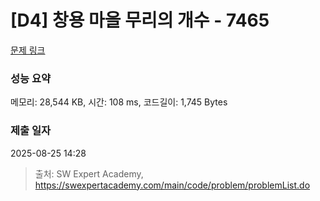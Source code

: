 # [D4] 창용 마을 무리의 개수 - 7465 

[문제 링크](https://swexpertacademy.com/main/code/problem/problemDetail.do?contestProbId=AWngfZVa9XwDFAQU) 

### 성능 요약

메모리: 28,544 KB, 시간: 108 ms, 코드길이: 1,745 Bytes

### 제출 일자

2025-08-25 14:28



> 출처: SW Expert Academy, https://swexpertacademy.com/main/code/problem/problemList.do